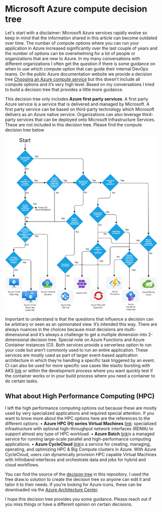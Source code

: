 # Microsoft Azure compute decision tree

Let's start with a disclaimer: Microsoft Azure services rapidly evolve so keep in mind that the information shared in this article can become outdated over time. 
The number of compute options where you can run your application in Azure increased significantly over the last couple of years and the number of options can be overwhelming for a lot of people or organizations that are new to Azure.
In my many conversations with different organizations I often get the question if there is some guidance on when to use which compute option that can guide their internal DevOps teams. 
On the public Azure documentation website we provide a decision tree 	[Choosing an Azure compute service](https://docs.microsoft.com/en-us/azure/architecture/guide/technology-choices/compute-decision-tree) but this doesn’t include all compute options and it’s very high level. Based on my conversations I tried to build a decision tree that provides a little more guidance. 

This decision tree only includes **Azure first party services**. A first party Azure service is a service that is delivered and managed by Microsoft. A first party service can be based on third-party technology which Microsoft delivers as an Azure native service. Organizations can also leverage third-party services that can be deployed onto Microsoft Infrastructure Services. These are not included in this decision tree.
Please find the compute decision tree below

![Picture of decision tree](/images/AzureComputeDecisionTree.png)

Important to understand is that the questions that influence a decision can be arbitrary or seen as an opinionated view. It’s intended this way. There are always nuances in the choices because most decisions are multi-dimensional and it’s always a challenge to get a multiple dimension into 2-dimensional decision tree. 
Special note on Azure Functions and Azure Container instances (CI). Both services provide a serverless option to run your code but aren’t commonly used to run an entire application. These services are mostly used as part of larger event-based application architecture in which they’re handling a specific task triggered by an event. CI can also be used for more specific use cases like elastic bursting with AKS [link](https://docs.microsoft.com/en-us/azure/architecture/solution-ideas/articles/scale-using-aks-with-aci) or within the development process where you want quickly test if the container works or in your build process where you need a container to do certain tasks.

## What about High Performance Computing (HPC)

I left the high performance computing options out because these are mostly used by very specialized applications and required special attention. If you want to know more about the HPC options here are the references to the different options:
•	**Azure HPC (H) series Virtual Machines** [link](https://docs.microsoft.com/en-us/azure/virtual-machines/sizes-hpc): specialized infrastructure with optional high-throughput network interfaces (RDMA) to support almost any type of HPC workload. 
•	**Azure Batch** [link](https://docs.microsoft.com/en-us/azure/batch/batch-technical-overview)is a managed service for running large-scale parallel and high-performance computing applications.
•	**Azure CycleCloud** [link](https://docs.microsoft.com/en-us/azure/cyclecloud/overview?view=cyclecloud-8)is a service for creating, managing, operating, and optimizing HPC & Big Compute clusters in Azure. With Azure CycleCloud, users can dynamically provision HPC capable Virtual Machines with Infiniband interfaces and orchestrate data and jobs for hybrid and cloud workflows.

You can find the source of the [decision tree](https://github.com/MarcvanHouten/AzureComputeDecisionTree/blob/main/AzureComputeDecisionTree.drawio) in this repository. I used the free draw.io solution to create the decision tree so anyone can edit it and tailor it to their needs. If you’re looking for Azure icons, these can be downloaded via the [Azure Architecture Center](https://docs.microsoft.com/en-us/azure/architecture/icons/).

I hope this decision tree provides you some guidance. Please reach out if you miss things or have a different opinion on certain decisions.



